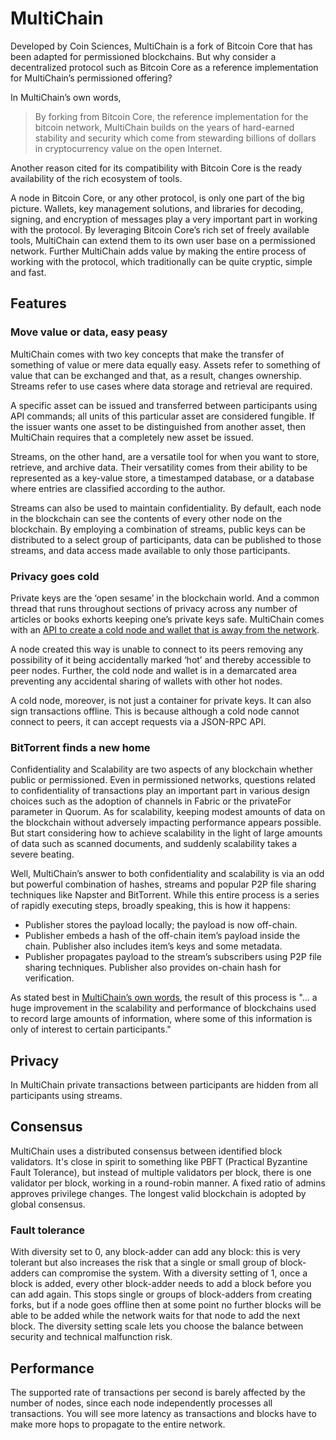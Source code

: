 # MultiChain

Developed by Coin Sciences, MultiChain is a fork of Bitcoin Core that has been adapted for permissioned blockchains. But why consider a decentralized protocol such as Bitcoin Core as a reference implementation for MultiChain’s permissioned offering?

In MultiChain’s own words,
> By forking from Bitcoin Core, the reference implementation for the bitcoin network, MultiChain builds on the years of hard-earned stability and security which come from stewarding billions of dollars in cryptocurrency value on the open Internet.

Another reason cited for its compatibility with Bitcoin Core is the ready availability of the rich ecosystem of tools.

A node in Bitcoin Core, or any other protocol, is only one part of the big picture. Wallets, key management solutions, and libraries for decoding, signing, and encryption of messages play a very important part in working with the protocol. By leveraging Bitcoin Core’s rich set of freely available tools, MultiChain can extend them to its own user base on a permissioned network. Further MultiChain adds value by making the entire process of working with the protocol, which traditionally can be quite cryptic, simple and fast.

## Features

### Move value or data, easy peasy

MultiChain comes with two key concepts that make the transfer of something of value or mere data equally easy. Assets refer to something of value that can be exchanged and that, as a result, changes ownership. Streams refer to use cases where data storage and retrieval are required.

A specific asset  can be issued and transferred between participants using API commands; all units of this particular asset are considered fungible. If the issuer wants one asset to be distinguished from another asset, then MultiChain requires that a completely new asset be issued.

Streams, on the other hand, are a versatile  tool for when you want to store, retrieve, and archive data. Their versatility comes from their ability to be represented as a key-value store, a timestamped database, or a database where entries are classified according to the author.

Streams can also be used to maintain confidentiality. By default, each node in the blockchain can see the contents of every other node on the blockchain. By employing a combination of streams, public keys can be distributed to a select group of participants, data can be published to those streams, and data access made available to only those participants.

### Privacy goes cold

Private keys are the ‘open sesame’ in the blockchain world. And a common thread that runs throughout sections of privacy across any number of articles or books exhorts keeping one’s private keys safe. MultiChain comes with an [API to create a cold node and wallet that is away from the network](https://www.multichain.com/developers/cold-nodes-wallets/).

A node created this way is unable to connect to its peers removing any possibility of it being accidentally marked ‘hot’ and thereby accessible to peer nodes. Further, the cold node and wallet is in a demarcated area preventing any accidental sharing of wallets with other hot nodes.

A cold node, moreover, is not just a container for private keys. It can also sign transactions offline. This is because although a cold node cannot connect to peers, it can accept requests via a JSON-RPC API.

### BitTorrent finds a new home

Confidentiality and Scalability are two aspects of any blockchain whether public or permissioned. Even in permissioned networks, questions related to confidentiality of transactions play an important part in various design choices such as the adoption of channels in Fabric or the privateFor parameter in Quorum. As for scalability, keeping modest amounts of data on the blockchain without adversely impacting performance appears possible. But start considering how to achieve scalability in the light of large amounts of data such as scanned documents, and suddenly scalability takes a severe beating.

Well, MultiChain’s answer to both confidentiality and scalability is via an odd but powerful combination of hashes, streams and popular P2P file sharing techniques like Napster and BitTorrent. While this entire process is a series of rapidly executing steps, broadly speaking, this is how it happens:

* Publisher stores the payload locally; the payload is now off-chain.
* Publisher embeds a hash of the off-chain item’s payload inside the chain. Publisher also includes item’s keys and some metadata.
* Publisher propagates payload to the stream’s subscribers using P2P file sharing techniques. Publisher also provides on-chain hash for verification.

As stated best in [MultiChain’s own words](https://www.multichain.com/blog/2018/06/scaling-blockchains-off-chain-data/), the result of this process is "... a huge improvement in the scalability and performance of blockchains used to record large amounts of information, where some of this information is only of interest to certain participants."

## Privacy

In MultiChain private transactions between participants are hidden from all participants using streams.

## Consensus

MultiChain uses a distributed consensus between identified block validators. It's close in spirit to something like PBFT (Practical Byzantine Fault Tolerance), but instead of multiple validators per block, there is one validator per block, working in a round-robin manner. A fixed ratio of admins approves privilege changes. The longest valid blockchain is adopted by global consensus.

### Fault tolerance

With diversity set to 0, any block-adder can add any block: this is very tolerant but also increases the risk that a single or small group of block-adders can compromise the system. With a diversity setting of 1, once a block is added,  every other block-adder needs to add a block before you can add again. This stops single or groups of block-adders from creating forks, but if a node goes offline then at some point no further blocks will be able to be added while the network waits for that node to add the next block. The diversity setting scale lets you choose the balance between security and technical malfunction risk.

## Performance

The supported rate of transactions per second is barely affected by the number of nodes, since each node independently processes all transactions. You will see more latency as transactions and blocks have to make more hops to propagate to the entire network.
